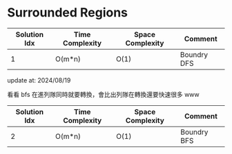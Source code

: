 # Surrounded Regions

| Solution Idx | Time Complexity | Space Complexity | Comment     |
| ------------ | --------------- | ---------------- | ----------- |
| 1            | O(m\*n)         | O(1)             | Boundry DFS |

update at: 2024/08/19

看看 bfs 在進列隊同時就要轉換，會比出列隊在轉換還要快速很多 www

| Solution Idx | Time Complexity | Space Complexity | Comment     |
| ------------ | --------------- | ---------------- | ----------- |
| 2            | O(m\*n)         | O(1)             | Boundry BFS |
